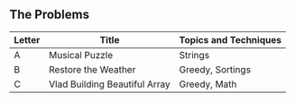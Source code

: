 ## The Problems

|  Letter | Title                     | Topics and Techniques                          |
|---------|---------------------------|-----------------------------|
|  A | Musical Puzzle             | Strings                        |
|  B | Restore the Weather              |Greedy, Sortings                        |
|  C | Vlad Building Beautiful Array        | Greedy, Math                        |
